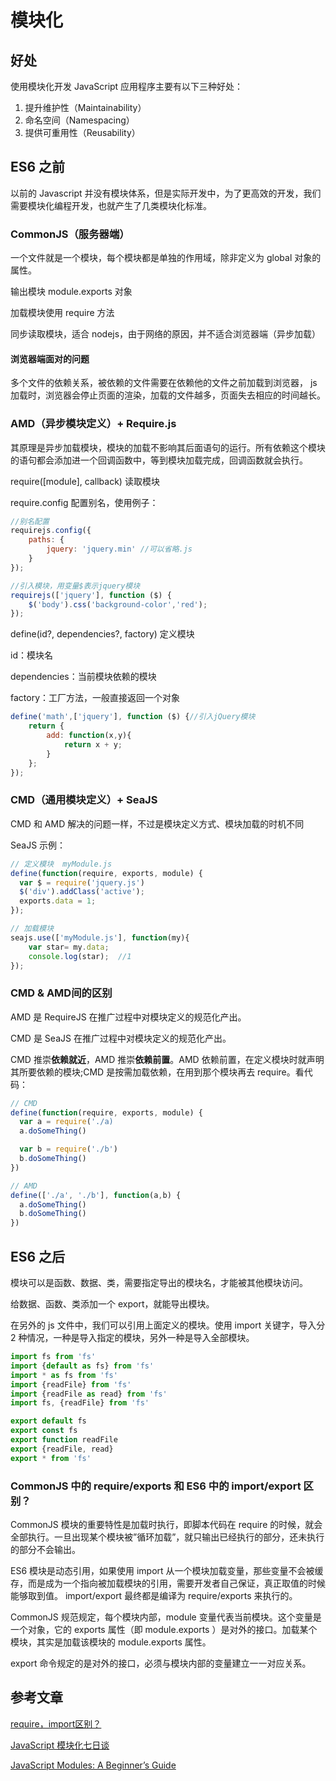 # 模块化

## 好处

使用模块化开发 JavaScript 应用程序主要有以下三种好处：

1. 提升维护性（Maintainability）
2. 命名空间（Namespacing）
3. 提供可重用性（Reusability）

## ES6 之前

以前的 Javascript 并没有模块体系，但是实际开发中，为了更高效的开发，我们需要模块化编程开发，也就产生了几类模块化标准。

### CommonJS（服务器端）

一个文件就是一个模块，每个模块都是单独的作用域，除非定义为 global 对象的属性。

输出模块 module.exports 对象

加载模块使用 require 方法

同步读取模块，适合 nodejs，由于网络的原因，并不适合浏览器端（异步加载）

#### 浏览器端面对的问题

多个文件的依赖关系，被依赖的文件需要在依赖他的文件之前加载到浏览器，
js加载时，浏览器会停止页面的渲染，加载的文件越多，页面失去相应的时间越长。

### AMD（异步模块定义）+ Require.js

其原理是异步加载模块，模块的加载不影响其后面语句的运行。所有依赖这个模块的语句都会添加进一个回调函数中，等到模块加载完成，回调函数就会执行。

require([module], callback) 读取模块

require.config 配置别名，使用例子：

```js
//别名配置
requirejs.config({
    paths: {
        jquery: 'jquery.min' //可以省略.js
    }
});
```

```js
//引入模块，用变量$表示jquery模块
requirejs(['jquery'], function ($) {
    $('body').css('background-color','red');
});
```

define(id?, dependencies?, factory) 定义模块

id：模块名

dependencies：当前模块依赖的模块

factory：工厂方法，一般直接返回一个对象

```js
define('math',['jquery'], function ($) {//引入jQuery模块
    return {
        add: function(x,y){
            return x + y;
        }
    };
});
```

### CMD（通用模块定义）+ SeaJS

CMD 和 AMD 解决的问题一样，不过是模块定义方式、模块加载的时机不同

SeaJS 示例：

```js
// 定义模块  myModule.js
define(function(require, exports, module) {
  var $ = require('jquery.js')
  $('div').addClass('active');
  exports.data = 1;
});
```

```js
// 加载模块
seajs.use(['myModule.js'], function(my){
    var star= my.data;
    console.log(star);  //1
});
```

### CMD & AMD间的区别

AMD 是 RequireJS 在推广过程中对模块定义的规范化产出。

CMD 是 SeaJS 在推广过程中对模块定义的规范化产出。

CMD 推崇**依赖就近**，AMD 推崇**依赖前置**。AMD 依赖前置，在定义模块时就声明其所要依赖的模块;CMD 是按需加载依赖，在用到那个模块再去 require。看代码：

```js
// CMD
define(function(require, exports, module) {
  var a = require('./a)
  a.doSomeThing()

  var b = require('./b')
  b.doSomeThing()
})

// AMD
define(['./a', './b'], function(a,b) {
  a.doSomeThing()
  b.doSomeThing()
})
```

## ES6 之后

模块可以是函数、数据、类，需要指定导出的模块名，才能被其他模块访问。

给数据、函数、类添加一个 export，就能导出模块。

在另外的 js 文件中，我们可以引用上面定义的模块。使用 import 关键字，导入分 2 种情况，一种是导入指定的模块，另外一种是导入全部模块。

```js
import fs from 'fs'
import {default as fs} from 'fs'
import * as fs from 'fs'
import {readFile} from 'fs'
import {readFile as read} from 'fs'
import fs, {readFile} from 'fs'

export default fs
export const fs
export function readFile
export {readFile, read}
export * from 'fs'
```

### CommonJS 中的 require/exports 和 ES6 中的 import/export 区别？

CommonJS 模块的重要特性是加载时执行，即脚本代码在 require 的时候，就会全部执行。一旦出现某个模块被”循环加载”，就只输出已经执行的部分，还未执行的部分不会输出。

ES6 模块是动态引用，如果使用 import 从一个模块加载变量，那些变量不会被缓存，而是成为一个指向被加载模块的引用，需要开发者自己保证，真正取值的时候能够取到值。
import/export 最终都是编译为 require/exports 来执行的。

CommonJS 规范规定，每个模块内部，module 变量代表当前模块。这个变量是一个对象，它的 exports 属性（即 module.exports ）是对外的接口。加载某个模块，其实是加载该模块的 module.exports 属性。

export 命令规定的是对外的接口，必须与模块内部的变量建立一一对应关系。

## 参考文章

[require，import区别？](https://www.zhihu.com/question/56820346/answer/150724784)  

[JavaScript 模块化七日谈](http://huangxuan.me/2015/07/09/js-module-7day/)

[JavaScript Modules: A Beginner’s Guide](https://medium.freecodecamp.org/javascript-modules-a-beginner-s-guide-783f7d7a5fcc)
